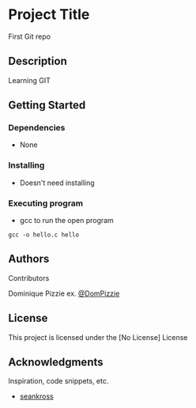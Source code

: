 # Project Title

First Git repo

## Description

Learning GIT

## Getting Started

### Dependencies

* None

### Installing

* Doesn't need installing

### Executing program

* gcc to run the open program
```
gcc -o hello.c hello
```

## Authors

Contributors

Dominique Pizzie
ex. [@DomPizzie](https://twitter.com/dompizzie)

## License

This project is licensed under the [No License] License

## Acknowledgments

Inspiration, code snippets, etc.
* [seankross](https://seankross.com/the-unix-workbench/git-and-github.html#github)
